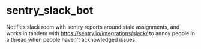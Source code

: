 # sentry_slack_bot
Notifies slack room with sentry reports around stale assignments, and works in tandem with https://sentry.io/integrations/slack/ to annoy people in a thread when people haven't acknowledged issues.
